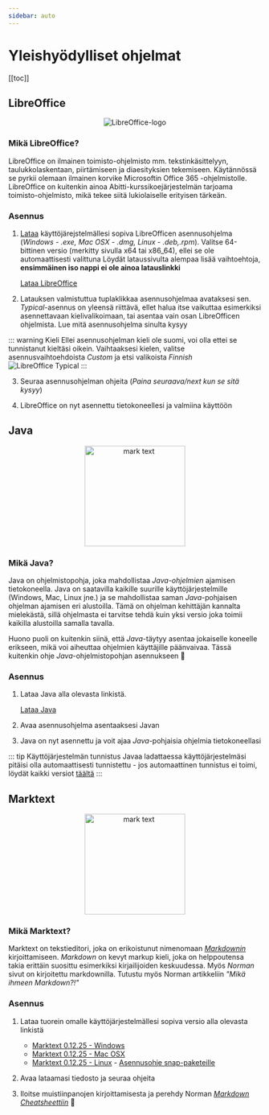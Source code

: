 ```yaml
---
sidebar: auto
---
```


# Yleishyödylliset ohjelmat

[[toc]]

## LibreOffice

<p align="center"><img src="/images/Libre-logo.jpg" alt="LibreOffice-logo" max-height="200"></p>


### Mikä LibreOffice?  

LibreOffice on ilmainen toimisto-ohjelmisto mm. tekstinkäsittelyyn, taulukkolaskentaan, piirtämiseen ja diaesityksien tekemiseen. Käytännössä se pyrkii olemaan ilmainen korvike Microsoftin Office 365 -ohjelmistolle. LibreOffice on kuitenkin ainoa Abitti-kurssikoejärjestelmän tarjoama toimisto-ohjelmisto, mikä tekee siitä lukiolaiselle erityisen tärkeän.

### Asennus

1. [Lataa](https://fi.libreoffice.org/lataa/luotettavin-libreoffice/) käyttöjärejstelmällesi sopiva LibreOfficen asennusohjelma (_Windows - .exe, Mac OSX - .dmg, Linux - .deb,.rpm_). Valitse 64-bittinen versio (merkitty sivulla x64 tai x86_64), ellei se ole automaattisesti valittuna Löydät lataussivulta alempaa lisää vaihtoehtoja, **ensimmäinen iso nappi ei ole ainoa latauslinkki** 

    [Lataa LibreOffice](https://fi.libreoffice.org/lataa/luotettavin-libreoffice/)

2. Latauksen valmistuttua tuplaklikkaa asennusohjelmaa avataksesi sen. _Typical_-asennus on yleensä riittävä, ellet halua itse vaikuttaa esimerkiksi asennettavaan kielivalikoimaan, tai asentaa vain osan LibreOfficen ohjelmista. Lue mitä asennusohjelma sinulta kysyy

::: warning Kieli
Ellei asennusohjelman kieli ole suomi, voi olla ettei se tunnistanut kieltäsi oikein. Vaihtaaksesi kielen, valitse asennusvaihtoehdoista _Custom_ ja etsi valikoista _Finnish_
![LibreOffice Typical](/images/Libre3.png)
:::



3. Seuraa asennusohjelman ohjeita (_Paina seuraava/next kun se sitä kysyy_)

4. LibreOffice on nyt asennettu tietokoneellesi ja valmiina käyttöön

## Java

<p align="center"><img src="/images/java.png" alt="mark text" width="200" height="200"></p>

### Mikä Java?

Java on ohjelmistopohja, joka mahdollistaa _Java-ohjelmien_ ajamisen tietokoneella. Java on saatavilla kaikille suurille käyttöjärjestelmille (Windows, Mac, Linux jne.) ja se mahdollistaa saman _Java_-pohjaisen ohjelman ajamisen eri alustoilla. Tämä on ohjelman kehittäjän kannalta mielekästä, sillä ohjelmasta ei tarvitse tehdä kuin yksi versio joka toimii kaikilla alustoilla samalla tavalla. 

Huono puoli on kuitenkin siinä, että _Java_-täytyy asentaa jokaiselle koneelle erikseen, mikä voi aiheuttaa ohjelmien käyttäjille päänvaivaa. Tässä kuitenkin ohje _Java_-ohjelmistopohjan asennukseen 🙂

### Asennus

1. Lataa Java alla olevasta linkistä.

     [Lataa Java](https://www.java.com/inc/BrowserRedirect1.jsp?locale=fi)

2. Avaa asennusohjelma asentaaksesi Javan

3. Java on nyt asennettu ja voit ajaa _Java_-pohjaisia ohjelmia tietokoneellasi

::: tip Käyttöjärjestelmän tunnistus
Javaa ladattaessa käyttöjärjestelmäsi pitäisi olla automaattisesti tunnistettu - jos automaattinen tunnistus ei toimi, löydät kaikki versiot [täältä](https://www.java.com/en/download/manual.jsp)
:::

## Marktext

<p align="center"><img src="/images/marktext-logo.png" alt="mark text" width="200" height="200"></p>

### Mikä Marktext?

Marktext on tekstieditori, joka on erikoistunut nimenomaan [_Markdownin_](https://dillinger.io/) kirjoittamiseen. _Markdown_ on kevyt markup kieli, joka on helppoutensa takia erittäin suosittu esimerkiksi kirjailijoiden keskuudessa. Myös _Norman_ sivut on kirjoitettu markdownilla. Tutustu myös Norman artikkeliin _"Mikä ihmeen Markdown?!"_

### Asennus

1. Lataa tuorein omalle käyttöjärjestelmällesi sopiva versio alla olevasta linkistä
    - [Marktext 0.12.25 - Windows](https://github.com/marktext/marktext/releases/download/v0.12.25/marktext-setup-0.12.25.exe)
    - [Marktext 0.12.25 - Mac OSX](https://github.com/marktext/marktext/releases/download/v0.12.25/marktext-0.12.25.dmg)
    - [Marktext 0.12.25 - Linux](https://github.com/marktext/marktext/releases/download/v0.12.25/marktext_0.12.25_amd64.snap)  - [Asennusohje snap-paketeille](https://docs.snapcraft.io/core/install)

2. Avaa lataamasi tiedosto ja seuraa ohjeita

3. Iloitse muistiinpanojen kirjoittamisesta ja perehdy Norman _[Markdown Cheatsheettiin](/)_ 🤩
